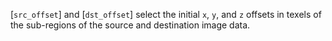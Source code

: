 [`src_offset`] and [`dst_offset`] select the initial `x`, `y`,
and `z` offsets in texels of the sub-regions of the source and
destination image data.